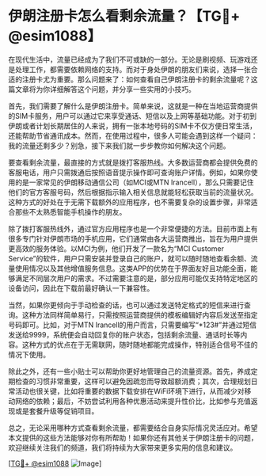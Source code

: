 # 伊朗注册卡怎么看剩余流量？【TG💪+ @esim1088】

在现代生活中，流量已经成为了我们不可或缺的一部分。无论是刷视频、玩游戏还是处理工作，都需要依赖网络的支持。而对于身处伊朗的朋友们来说，选择一张合适的注册卡尤为重要。那么问题来了：如何查看自己伊朗注册卡的剩余流量呢？这篇文章将为你详细解答这个问题，并分享一些实用的小技巧。

首先，我们需要了解什么是伊朗注册卡。简单来说，这就是一种在当地运营商提供的SIM卡服务，用户可以通过它来享受通话、短信以及上网等基础功能。对于初到伊朗或者计划长期居住的人来说，拥有一张本地号码的SIM卡不仅方便日常生活，还能帮助节省通讯成本。然而，在使用过程中，很多人可能会遇到这样一个疑问：我的流量还剩多少？别急，接下来我们就一步步教你如何解决这个问题。

要查看剩余流量，最直接的方式就是拨打客服热线。大多数运营商都会提供免费的客服电话，用户只需拨通后按照语音提示操作即可查询账户详情。例如，如果你使用的是一家常见的伊朗移动通信公司（如MCI或MTN Irancell），那么只需要记住他们的官方客服号码，然后根据指示输入相关信息就能轻松获取当前的流量状况。这种方式的好处在于无需下载额外的应用程序，也不需要复杂的设置步骤，非常适合那些不太熟悉智能手机操作的朋友。

除了拨打客服热线外，通过官方应用程序也是一个非常便捷的方法。目前市面上有很多专门针对伊朗市场的手机应用，它们通常由各大运营商推出，旨在为用户提供更高效的服务体验。以MCI为例，他们开发了一款名为“MCI Customer Service”的软件，用户只需安装并登录自己的账户，就可以随时随地查看余额、流量使用情况以及其他增值服务信息。这类APP的优势在于界面友好且功能全面，能够满足不同层次用户的需求。不过需要注意的是，部分应用可能仅支持特定地区的设备访问，因此在下载前最好确认一下兼容性。

当然，如果你更倾向于手动检查的话，也可以通过发送特定格式的短信来进行查询。这种方法同样简单易行，只需按照运营商提供的模板编辑好内容后发送至指定号码即可。比如，对于MTN Irancell的用户而言，只需要编写“*123#”并通过短信发送给9999，系统便会自动回复你的账户状态，包括剩余流量、通话时长等内容。这种方式的优点在于无需联网，随时随地都能完成操作，特别适合信号不佳的情况下使用。

除此之外，还有一些小贴士可以帮助你更好地管理自己的流量资源。首先，养成定期检查的习惯非常重要，这样可以避免因疏忽而导致超额消费；其次，合理规划日常活动也很关键，比如将重要的数据下载安排在WiFi环境下进行，从而减少对移动网络的依赖；最后，不妨尝试利用各种优惠活动来提升性价比，比如参与充值返现或是套餐升级等促销项目。

总之，无论采用哪种方式查看剩余流量，都需要结合自身实际情况灵活应对。希望本文提供的这些方法能够对你有所帮助！如果你还有其他关于伊朗注册卡的问题，欢迎继续关注我们的频道，我们将持续为大家带来更多实用的信息和建议。

[[TG💪+ @esim1088](https://t.me/s/esim1088) ![Image](https://i.postimg.cc/4NQfJmqS/Snipaste-2025-05-13-00-14-12.png)]